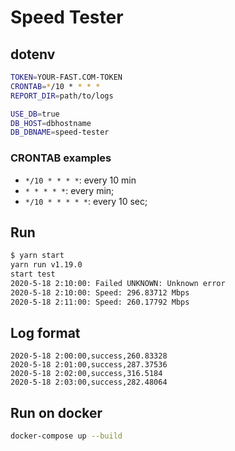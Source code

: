 # Speed Tester

## dotenv

```sh
TOKEN=YOUR-FAST.COM-TOKEN
CRONTAB=*/10 * * * *
REPORT_DIR=path/to/logs

USE_DB=true
DB_HOST=dbhostname
DB_DBNAME=speed-tester
```

### CRONTAB examples

- `*/10 * * * *`: every 10 min
- `* * * * *`: every min;
- `*/10 * * * * *`: every 10 sec;

## Run

```sh
$ yarn start
yarn run v1.19.0
start test
2020-5-18 2:10:00: Failed UNKNOWN: Unknown error
2020-5-18 2:10:00: Speed: 296.83712 Mbps
2020-5-18 2:11:00: Speed: 260.17792 Mbps
```

## Log format

```csv
2020-5-18 2:00:00,success,260.83328
2020-5-18 2:01:00,success,287.37536
2020-5-18 2:02:00,success,316.5184
2020-5-18 2:03:00,success,282.48064
```

## Run on docker

```sh
docker-compose up --build
```
